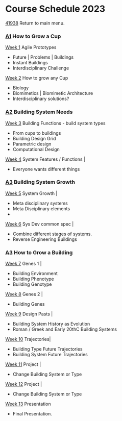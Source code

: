 # Course Schedule  2023
[41938](/) Return to main menu.

<!-- a menu for the schedule-->

<!--
- Future Problems in Buildings
Biology
- Biomimetics (A1)
Disciplinary systems
- Meta disciplinary systems (A2)
Reverse
- Genes
Evolution
- Trajectories
Project
- Project





 -->

### [A1] How to Grow a Cup

[Week 1](Agile/Schedule/01)  Agile Prototypes
* Future | Problems | Buildings
* Instant Buildings
* Interdisciplinary Challenge

[Week 2](Agile/Schedule/02)  How to grow any Cup
* Biology
* Biomimetics | Biomimetic Architecture
* Interdisciplinary solutions?

### [A2] Building System Needs

[Week 3](Agile/Schedule/03) Building Functions - build system types
* From cups to buildings
* Building Design Grid
* Parametric design
* Computational Design

[Week 4](Agile/Schedule/04) System Features / Functions |
* Everyone wants different things

### [A3] Building System Growth

[Week 5](Agile/Schedule/05) System Growth |
* Meta disciplinary systems
* Meta Disciplinary elements
* 
[Week 6](Agile/Schedule/06) Sys Dev common spec |
* Combine different stages of systems.
* Reverse Engineering Buildings

### [A3] How to Grow a Building

[Week 7](Agile/Schedule/07) Genes 1 |
* Building Environment
* Building Phenotype
* Building Genotype

[Week 8](Agile/Schedule/08) Genes 2 |
* Building Genes

[Week 9](Agile/Schedule/09) Design Pasts |
* Building System History as Evolution
* Roman / Greek and Early 20thC Building Systems

[Week 10](Agile/Schedule/10) Trajectories|
* Building Type Future Trajectories
* Building System Future Trajectories

[Week 11](Agile/Schedule/11) Project |
* Change Building System or Type
  
[Week 12](Agile/Schedule/12) Project |
* Change Building System or Type

[Week 13](Agile/Schedule/13) Presentation
* Final Presentation. 


<!-- LINKS -->
[A1]: Agile/Assignments/A1
[A2]: Agile/Assignments/A2
[A3]: Agile/Assignments/A3
[A4]: Agile/Assignments/A4
[BIM]: /41934/Concepts/BIM
